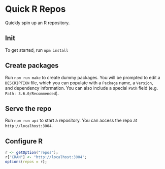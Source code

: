 # Quick R Repos

Quickly spin up an R repository.

## Init

To get started, run `npm install`

## Create packages

Run `npm run make` to create dummy packages. You will be prompted to edit a `DESCRIPTION` file,
which you can populate with a `Package` name, a `Version`, and dependency information. You can also
include a special `Path` field (e.g. `Path: 3.6.0/Recommended`).

## Serve the repo

Run `npm run api` to start a repository. You can access the repo at `http://localhost:3004`.

## Configure R

```r
r <- getOption("repos");
r["CRAN"] <- "http://localhost:3004";
options(repos = r);
```
